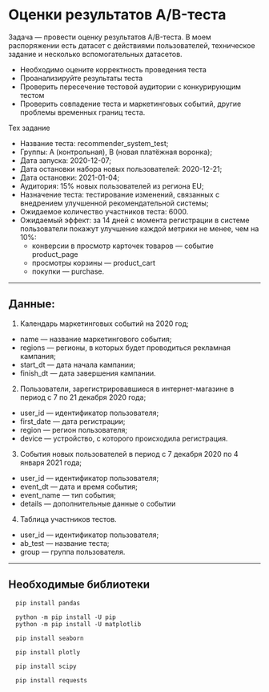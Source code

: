 # Оценки результатов A/B-теста

Задача — провести оценку результатов A/B-теста. В моем распоряжении есть датасет с действиями пользователей, техническое задание и несколько вспомогательных датасетов.

 - Необходимо оцените корректность проведения теста
 - Проанализируйте результаты теста
 - Проверить пересечение тестовой аудитории с конкурирующим тестом
 - Проверить совпадение теста и маркетинговых событий, другие проблемы временных границ теста.

Тех задание
 - Название теста: recommender_system_test;
 - Группы: А (контрольная), B (новая платёжная воронка);
 - Дата запуска: 2020-12-07;
 - Дата остановки набора новых пользователей: 2020-12-21;
 - Дата остановки: 2021-01-04;
 - Аудитория: 15% новых пользователей из региона EU;
 - Назначение теста: тестирование изменений, связанных с внедрением улучшенной рекомендательной системы;
 - Ожидаемое количество участников теста: 6000.
 - Ожидаемый эффект: за 14 дней с момента регистрации в системе пользователи покажут улучшение каждой метрики не менее, чем на 10%:
   - конверсии в просмотр карточек товаров — событие product_page
   - просмотры корзины — product_cart
   - покупки — purchase.
***
## Данные:
1. Календарь маркетинговых событий на 2020 год;
 - name — название маркетингового события;
 - regions — регионы, в которых будет проводиться рекламная кампания;
 - start_dt — дата начала кампании;
 - finish_dt — дата завершения кампании.
2. Пользователи, зарегистрировавшиеся в интернет-магазине в период с 7 по 21 декабря 2020 года;
 - user_id — идентификатор пользователя;
 - first_date — дата регистрации;
 - region — регион пользователя;
 - device — устройство, с которого происходила регистрация.
3. Cобытия новых пользователей в период с 7 декабря 2020 по 4 января 2021 года;
 - user_id — идентификатор пользователя;
 - event_dt — дата и время события;
 - event_name — тип события;
 - details — дополнительные данные о событии
4. Таблица участников тестов.
 - user_id — идентификатор пользователя;
 - ab_test — название теста;
 - group — группа пользователя.

***

## Необходимые библиотеки
```
  pip install pandas

  python -m pip install -U pip
  python -m pip install -U matplotlib

  pip install seaborn
  
  pip install plotly

  pip install scipy
  
  pip install requests
  ```
